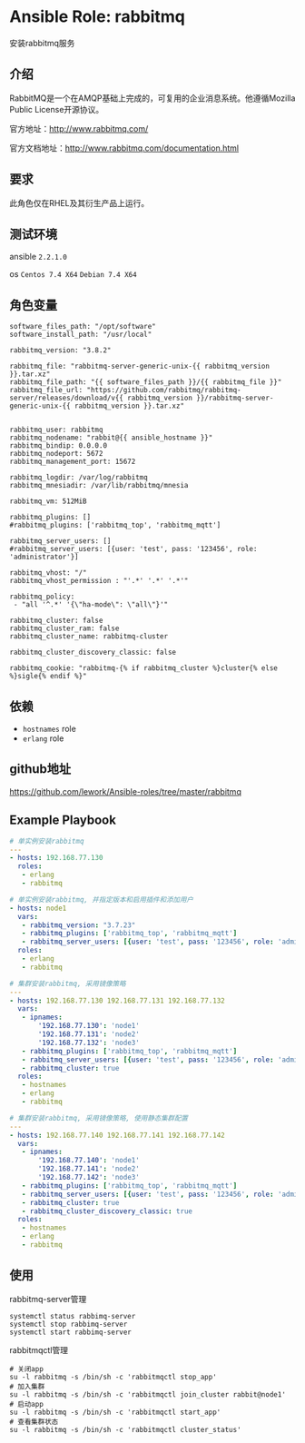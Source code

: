 # Ansible Role: rabbitmq

安装rabbitmq服务

## 介绍
RabbitMQ是一个在AMQP基础上完成的，可复用的企业消息系统。他遵循Mozilla Public License开源协议。

官方地址：http://www.rabbitmq.com/

官方文档地址：http://www.rabbitmq.com/documentation.html

## 要求

此角色仅在RHEL及其衍生产品上运行。

## 测试环境

ansible `2.2.1.0`

os `Centos 7.4 X64` `Debian 7.4 X64`

## 角色变量
```
software_files_path: "/opt/software"
software_install_path: "/usr/local"

rabbitmq_version: "3.8.2"

rabbitmq_file: "rabbitmq-server-generic-unix-{{ rabbitmq_version }}.tar.xz"
rabbitmq_file_path: "{{ software_files_path }}/{{ rabbitmq_file }}"
rabbitmq_file_url: "https://github.com/rabbitmq/rabbitmq-server/releases/download/v{{ rabbitmq_version }}/rabbitmq-server-generic-unix-{{ rabbitmq_version }}.tar.xz"


rabbitmq_user: rabbitmq
rabbitmq_nodename: "rabbit@{{ ansible_hostname }}"
rabbitmq_bindip: 0.0.0.0
rabbitmq_nodeport: 5672
rabbitmq_management_port: 15672

rabbitmq_logdir: /var/log/rabbitmq
rabbitmq_mnesiadir: /var/lib/rabbitmq/mnesia

rabbitmq_vm: 512MiB

rabbitmq_plugins: []
#rabbitmq_plugins: ['rabbitmq_top', 'rabbitmq_mqtt']

rabbitmq_server_users: []
#rabbitmq_server_users: [{user: 'test', pass: '123456', role: 'administrator'}]

rabbitmq_vhost: "/"
rabbitmq_vhost_permission : "'.*' '.*' '.*'"

rabbitmq_policy:
 - "all '^.*' '{\"ha-mode\": \"all\"}'"

rabbitmq_cluster: false
rabbitmq_cluster_ram: false
rabbitmq_cluster_name: rabbitmq-cluster

rabbitmq_cluster_discovery_classic: false

rabbitmq_cookie: "rabbitmq-{% if rabbitmq_cluster %}cluster{% else %}sigle{% endif %}"
```

## 依赖

- `hostnames` role
- `erlang` role

## github地址

https://github.com/lework/Ansible-roles/tree/master/rabbitmq

## Example Playbook
```yaml
# 单实例安装rabbitmq
---
- hosts: 192.168.77.130
  roles:
   - erlang
   - rabbitmq

# 单实例安装rabbitmq, 并指定版本和启用插件和添加用户
- hosts: node1
  vars:
   - rabbitmq_version: "3.7.23"
   - rabbitmq_plugins: ['rabbitmq_top', 'rabbitmq_mqtt']
   - rabbitmq_server_users: [{user: 'test', pass: '123456', role: 'administrator'}]
  roles:
   - erlang
   - rabbitmq

# 集群安装rabbitmq, 采用镜像策略
---
- hosts: 192.168.77.130 192.168.77.131 192.168.77.132
  vars:
   - ipnames:
       '192.168.77.130': 'node1'
       '192.168.77.131': 'node2'
       '192.168.77.132': 'node3'
   - rabbitmq_plugins: ['rabbitmq_top', 'rabbitmq_mqtt']
   - rabbitmq_server_users: [{user: 'test', pass: '123456', role: 'administrator'}]
   - rabbitmq_cluster: true
  roles:
   - hostnames
   - erlang
   - rabbitmq

# 集群安装rabbitmq, 采用镜像策略, 使用静态集群配置
---
- hosts: 192.168.77.140 192.168.77.141 192.168.77.142
  vars:
   - ipnames:
       '192.168.77.140': 'node1'
       '192.168.77.141': 'node2'
       '192.168.77.142': 'node3'
   - rabbitmq_plugins: ['rabbitmq_top', 'rabbitmq_mqtt']
   - rabbitmq_server_users: [{user: 'test', pass: '123456', role: 'administrator'}]
   - rabbitmq_cluster: true
   - rabbitmq_cluster_discovery_classic: true
  roles:
   - hostnames
   - erlang
   - rabbitmq
```

## 使用

rabbitmq-server管理

```
systemctl status rabbimq-server
systemctl stop rabbimq-server
systemctl start rabbimq-server
```

rabbitmqctl管理

```
# 关闭app
su -l rabbitmq -s /bin/sh -c 'rabbitmqctl stop_app'
# 加入集群
su -l rabbitmq -s /bin/sh -c 'rabbitmqctl join_cluster rabbit@node1'
# 启动app
su -l rabbitmq -s /bin/sh -c 'rabbitmqctl start_app'
# 查看集群状态
su -l rabbitmq -s /bin/sh -c 'rabbitmqctl cluster_status'
```
